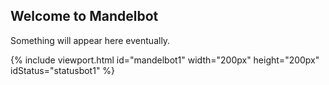 Welcome to Mandelbot
--------------------

Something will appear here eventually.

{% include viewport.html id="mandelbot1" width="200px" height="200px" idStatus="statusbot1" %}
